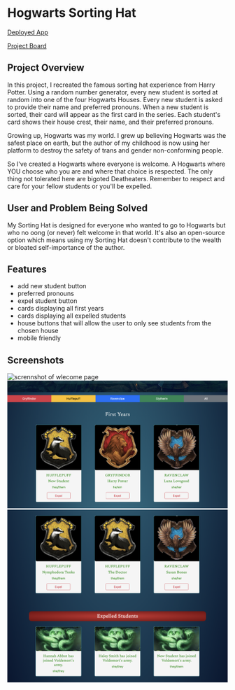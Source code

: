 # Hogwarts Sorting Hat

[Deployed App](https://my-sorting-hat.netlify.app)

[Project Board](https://github.com/users/ursapictura/projects/1/views/1)

## Project Overview
In this project, I recreated the famous sorting hat experience from Harry Potter. Using a random number generator, every new student is sorted at random into one of the four Hogwarts Houses. Every new student is asked to provide their name and preferred pronouns. When a new student is sorted, their card will appear as the first card in the series. Each student's card shows their house crest, their name, and their preferred pronouns.

Growing up, Hogwarts was my world. I grew up believing Hogwarts was the safest place on earth, but the author of my childhood is now using her platform to destroy the safety of trans and gender non-conforming people. 

So I've created a Hogwarts where everyone is welcome. A Hogwarts where YOU choose who you are and where that choice is respected. The only thing not tolerated here are bigoted Deatheaters. Remember to respect and care for your fellow students or you'll be expelled. 

## User and Problem Being Solved
My Sorting Hat is designed for everyone who wanted to go to Hogwarts but who no oong (or never) felt welcome in that world. It's also an open-source option which means using my Sorting Hat doesn't contribute to the wealth or bloated self-importance of the author.

## Features
- add new student button
- preferred pronouns 
- expel student button
- cards displaying all first years
- cards displaying all expelled students
- house buttons that will allow the user to only see students from the chosen house
- mobile friendly

## Screenshots

<img alt="scrennshot of wlecome page" src="image/screenshot2-form.png"/>

<img alt="scrennshot of wlecome page" src="image/screenshot3-students.png"/>

<img alt="scrennshot of wlecome page" src="image/screenshot4-expelled.png"/>
